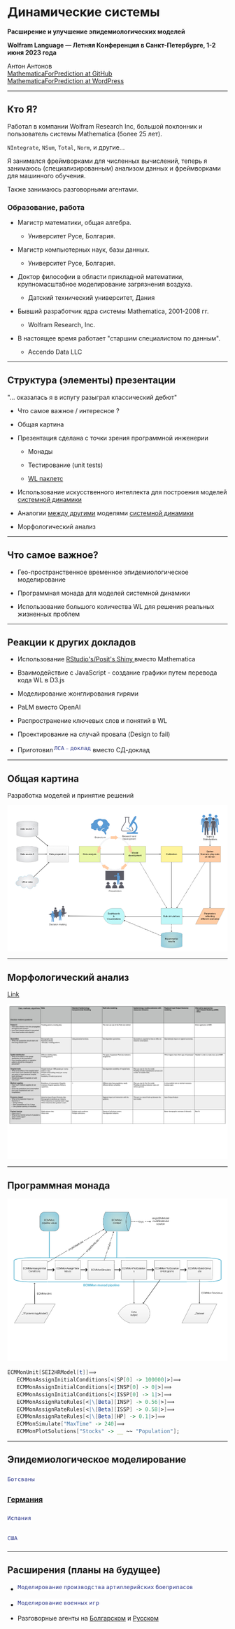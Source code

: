 # Динамические системы

**Расширение и улучшение эпидемиологических моделей**

**Wolfram Language — Летняя Конференция в Санкт-Петербурге, 1-2 июня 2023 года**

Антон Антонов   
[MathematicaForPrediction at GitHub](https://github.com/antononcube/MathematicaForPrediction)   
[MathematicaForPrediction at WordPress](https://mathematicaforprediction.wordpress.com)   

---

## Кто Я?

Работал в компании Wolfram Research Inc, большой поклонник и пользователь системы Mathematica (более 25 лет).

`NIntegrate`, `NSum`, `Total`, `Norm`, и другие... 

Я занимался фреймворками для численных вычислений, теперь я занимаюсь (специализированным) анализом данных и фреймворками для машинного обучения.

Также занимаюсь разговорными агентами.

### Образование, работа

- Магистр математики, общая алгебра.

    - Университет Русе, Болгария.

- Магистр компьютерных наук, базы данных.

    - Университет Русе, Болгария.

- Доктор философии в области прикладной математики, крупномасштабное моделирование загрязнения воздуха.

    - Датский технический университет, Дания

- Бывший разработчик ядра системы Mathematica, 2001-2008 гг.

    - Wolfram Research, Inc.

- В настоящее время работает "старшим специалистом по данным".

    - Accendo Data LLC

---

## Структура (элементы) презентации

"... оказалась я в испугу разыграл классический дебют"

- Что самое важное / интересное ?

- Общая картина

- Презентация сделана с точки зрения программной инженерии

    - Монады

    - Тестирование (unit tests)

    - [WL паклетс](https://resources.wolframcloud.com/PacletRepository/)

- Использование искусственного интеллекта для построения моделей [системной динамики](https://ru.wikipedia.org/wiki/Системная_динамика)

- Аналогии [между другими](https://github.com/antononcube/SystemModeling) моделями [системной динамики](https://ru.wikipedia.org/wiki/Системная_динамика)

- Морфологический анализ

---

## Что самое важное?

- Гео-пространственное временное эпидемиологическое моделирование

- Программная монада для моделей системной динамики

- Использование большого количества WL для решения реальных жизненных проблем

---

## Реакции к других докладов

- Использование [RStudio's/Posit's Shiny ](https://antononcube.shinyapps.io/SEI2HR-flexdashboard/)вместо Mathematica

- Взаимодействие с JavaScript - создание графики путем перевода кода WL в D3.js

- Моделирование жонглирования гирями

- PaLM вместо OpenAI

- Распространение ключевых слов и понятий в WL

- Проектирование на случай провала (Design to fail)

- Приготовил![1sqlarx6y5k50](./Diagrams/Dynamic-systems-and-extensions-Russian/1sqlarx6y5k50.png) вместо СД-доклад

---

## Общая картина

Разработка моделей и принятие решений

![14g0j67vyzot0](./Diagrams/Dynamic-systems-and-extensions-Russian/14g0j67vyzot0.png)

---

## Морфологический анализ

[Link](https://github.com/antononcube/SystemModeling/blob/master/Presentations/R-Ladies-Miami-Meetup-May-2020/Presentaion-aids/04-Morphological-Analysis-of-COVID-19-Decision-Maker-Questions.pdf)

![0umjf9wzima6v](./Diagrams/Dynamic-systems-and-extensions-Russian/0umjf9wzima6v.png)

---

## Программная монада

![0wvwsmgqwsh1o](./Diagrams/Dynamic-systems-and-extensions-Russian/0wvwsmgqwsh1o.png)

```mathematica
ECMMonUnit[SEI2HRModel[t]]⟹
   ECMMonAssignInitialConditions[<|SP[0] -> 100000|>]⟹
   ECMMonAssignInitialConditions[<|INSP[0] -> 0|>]⟹
   ECMMonAssignInitialConditions[<|ISSP[0] -> 1|>]⟹
   ECMMonAssignRateRules[<|\[Beta][INSP] -> 0.56|>]⟹
   ECMMonAssignRateRules[<|\[Beta][ISSP] -> 0.58|>]⟹
   ECMMonAssignRateRules[<|\[Beta][HP] -> 0.1|>]⟹
   ECMMonSimulate["MaxTime" -> 240]⟹
   ECMMonPlotSolutions["Stocks" -> __ ~~ "Population"];
```

---

## Эпидемиологическое моделирование

### ![1gqj8974cuwqf](./Diagrams/Dynamic-systems-and-extensions-Russian/1gqj8974cuwqf.png)

### [Германия](https://mathematicaforprediction.wordpress.com/2020/03/24/wirvsvirus-2020-hackathon-participation/)

### ![0uhug8ueosjpc](./Diagrams/Dynamic-systems-and-extensions-Russian/0uhug8ueosjpc.png)

### ![1cgivkf9ek8ti](./Diagrams/Dynamic-systems-and-extensions-Russian/1cgivkf9ek8ti.png)

---

## Расширения (планы на будущее)

- ![0wjilfa3usrx7](./Diagrams/Dynamic-systems-and-extensions-Russian/0wjilfa3usrx7.png)

- ![1udasy8wgqbf6](./Diagrams/Dynamic-systems-and-extensions-Russian/1udasy8wgqbf6.png)

- Разговорные агенты на [Болгарском](https://github.com/antononcube/Raku-DSL-Bulgarian) и [Русском](https://github.com/antononcube/Raku-DSL-Russian)
